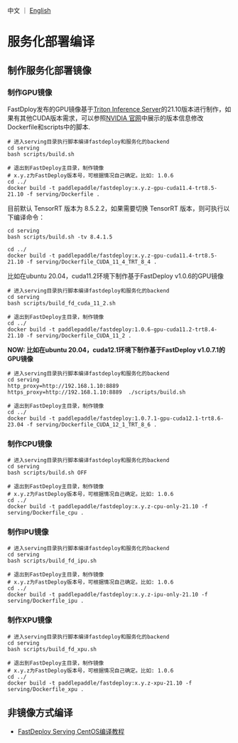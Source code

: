 中文 ｜ [English](../EN/compile-en.md)
# 服务化部署编译

## 制作服务化部署镜像

### 制作GPU镜像

FastDploy发布的GPU镜像基于[Triton Inference Server](https://github.com/triton-inference-server/server)的21.10版本进行制作，如果有其他CUDA版本需求，可以参照[NVIDIA 官网](https://docs.nvidia.com/deeplearning/frameworks/support-matrix/index.html)中展示的版本信息修改Dockerfile和scripts中的脚本.

```
# 进入serving目录执行脚本编译fastdeploy和服务化的backend
cd serving
bash scripts/build.sh

# 退出到FastDeploy主目录，制作镜像
# x.y.z为FastDeploy版本号，可根据情况自己确定。比如: 1.0.6
cd ../
docker build -t paddlepaddle/fastdeploy:x.y.z-gpu-cuda11.4-trt8.5-21.10 -f serving/Dockerfile .
```

目前默认 TensorRT 版本为 8.5.2.2，如果需要切换 TensorRT 版本，则可执行以下编译命令：

```
cd serving
bash scripts/build.sh -tv 8.4.1.5

cd ../
docker build -t paddlepaddle/fastdeploy:x.y.z-gpu-cuda11.4-trt8.5-21.10 -f serving/Dockerfile_CUDA_11_4_TRT_8_4 .
```

比如在ubuntu 20.04，cuda11.2环境下制作基于FastDeploy v1.0.6的GPU镜像
```
# 进入serving目录执行脚本编译fastdeploy和服务化的backend
cd serving
bash scripts/build_fd_cuda_11_2.sh

# 退出到FastDeploy主目录，制作镜像
cd ../
docker build -t paddlepaddle/fastdeploy:1.0.6-gpu-cuda11.2-trt8.4-21.10 -f serving/Dockerfile_CUDA_11_2 .
```

**NOW: 比如在ubuntu 20.04，cuda12.1环境下制作基于FastDeploy v1.0.7.1的GPU镜像**
```
# 进入serving目录执行脚本编译fastdeploy和服务化的backend
cd serving
http_proxy=http://192.168.1.10:8889 https_proxy=http://192.168.1.10:8889  ./scripts/build.sh

# 退出到FastDeploy主目录，制作镜像
cd ../
docker build -t paddlepaddle/fastdeploy:1.0.7.1-gpu-cuda12.1-trt8.6-23.04 -f serving/Dockerfile_CUDA_12_1_TRT_8_6 .
```

### 制作CPU镜像

```
# 进入serving目录执行脚本编译fastdeploy和服务化的backend
cd serving
bash scripts/build.sh OFF

# 退出到FastDeploy主目录，制作镜像
# x.y.z为FastDeploy版本号，可根据情况自己确定。比如: 1.0.6
cd ../
docker build -t paddlepaddle/fastdeploy:x.y.z-cpu-only-21.10 -f serving/Dockerfile_cpu .
```

### 制作IPU镜像

```
# 进入serving目录执行脚本编译fastdeploy和服务化的backend
cd serving
bash scripts/build_fd_ipu.sh

# 退出到FastDeploy主目录，制作镜像
# x.y.z为FastDeploy版本号，可根据情况自己确定。比如: 1.0.6
cd ../
docker build -t paddlepaddle/fastdeploy:x.y.z-ipu-only-21.10 -f serving/Dockerfile_ipu .
```

### 制作XPU镜像

```
# 进入serving目录执行脚本编译fastdeploy和服务化的backend
cd serving
bash scripts/build_fd_xpu.sh

# 退出到FastDeploy主目录，制作镜像
# x.y.z为FastDeploy版本号，可根据情况自己确定。比如: 1.0.6
cd ../
docker build -t paddlepaddle/fastdeploy:x.y.z-xpu-21.10 -f serving/Dockerfile_xpu .
```

## 非镜像方式编译

- [FastDeploy Serving CentOS编译教程](./compile_without_docker_centos.md)
